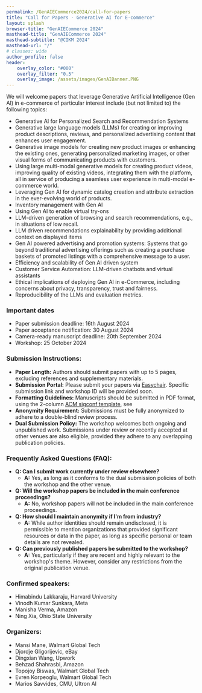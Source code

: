 ```yaml
---
permalink: /GenAIECommerce2024/call-for-papers
title: "Call for Papers - Generative AI for E-commerce"
layout: splash
browser-title: "GenAIECommerce 2024"
masthead-title: "GenAIECommerce 2024"
masthead-subtitle: "@CIKM 2024"
masthead-url: "/"
# classes: wide
author_profile: false
header:
    overlay_color: "#000"
    overlay_filter: "0.5"
    overlay_image: /assets/images/GenAIBanner.PNG
---
```


<!-- <div class="notice--warning">
  <!-- <h4 class="no_toc">Notice Headline:</h4> ~~>
  {{ notice-text | markdownify }}
</div> -->

We will welcome papers that leverage Generative Artificial Intelligence (Gen AI) in e-commerce of particular interest include (but not limited to) the following topics:

- Generative AI for Personalized Search and Recommendation Systems
- Generative large language models (LLMs) for creating or improving product descriptions, reviews, and personalized advertising content that enhances user engagement.
- Generative image models for creating new product images or enhancing the existing ones, generating personalized marketing images, or other visual forms of communicating products with customers.
- Using large multi-modal generative models for creating product videos, improving quality of existing videos, integrating them with the platform, all in service of producing a seamless user experience in multi-modal e-commerce world.
- Leveraging Gen AI for dynamic catalog creation and attribute extraction in the ever-evolving world of products.
- Inventory management with Gen AI
- Using Gen AI to enable virtual try-ons
- LLM-driven generation of browsing and search recommendations, e.g., in situations of low recall.
- LLM driven recommendations explainability by providing additional context on displayed items
- Gen AI powered advertising and promotion systems: Systems that go beyond traditional advertising offerings such as creating a purchase baskets of promoted listings with a comprehensive message to a user.
- Efficiency and scalability of Gen AI driven system
- Customer Service Automation: LLM-driven chatbots and virtual assistants
- Ethical implications of deploying Gen AI in e-Commerce, including concerns about privacy, transparency, trust and fairness.
- Reproducibility of the LLMs and evaluation metrics.
  



### Important dates

- Paper submission deadline: 16th August 2024 
- Paper acceptance notification: 30 August 2024
- Camera-ready manuscript deadline: 20th September 2024 
- Workshop: 25 October 2024

### Submission Instructions:
- **Paper Length:** Authors should submit papers with up to 5 pages, excluding references and supplementary materials.
- **Submission Portal:** Please submit your papers via [Easychair](https://easychair.org/my/conference?conf=genaiecom24). Specific submission link and workshop ID will be provided soon.
- **Formatting Guidelines:** Manuscripts should be submitted in PDF format, using the 2-column [ACM sigconf template](https://www.acm.org/publications/proceedings-template), see 
- **Anonymity Requirement:** Submissions must be fully anonymized to adhere to a double-blind review process.
- **Dual Submission Policy:** The workshop welcomes both ongoing and unpublished work. Submissions under review or recently accepted at other venues are also eligible, provided they adhere to any overlapping publication policies.

### Frequently Asked Questions (FAQ):
- **Q: Can I submit work currently under review elsewhere?**
  - **A:** Yes, as long as it conforms to the dual submission policies of both the workshop and the other venue.
- **Q: Will the workshop papers be included in the main conference proceedings?**
  - **A:** No, workshop papers will not be included in the main conference proceedings.
- **Q: How should I maintain anonymity if I'm from industry?**
  - **A:** While author identities should remain undisclosed, it is permissible to mention organizations that provided significant resources or data in the paper, as long as specific personal or team details are not revealed.
- **Q: Can previously published papers be submitted to the workshop?**
  - **A:** Yes, particularly if they are recent and highly relevant to the workshop's theme. However, consider any restrictions from the original publication venue.


### Confirmed speakers:
- Himabindu Lakkaraju, Harvard University
- Vinodh Kumar Sunkara, Meta
- Manisha Verma, Amazon
- Ning Xia, Ohio State University

  
### Organizers:
- Mansi Mane, Walmart Global Tech
- Djordje Gligorijevic, eBay
- Dingxian Wang, Upwork
- Behzad Shahrasbi, Amazon
- Topojoy Biswas, Walmart Global Tech
- Evren Korpeoglu, Walmart Global Tech
- Marios Savvides, CMU, Ultron AI


